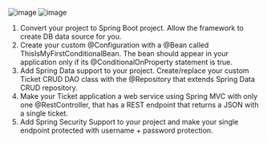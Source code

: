 ![image](https://github.com/user-attachments/assets/26fe246f-ae1a-47d4-ae2f-a6918d606a23)
![image](https://github.com/user-attachments/assets/ef04269a-cc11-48fa-9590-4b5b5d39d0f6)

1. Convert your project to Spring Boot project. Allow the framework to create DB data source for you.
2. Create your custom @Configuration with a @Bean called ThisIsMyFirstConditionalBean. The bean 
should appear in your application only if its @ConditionalOnProperty statement is true.
3. Add Spring Data support to your project. Create/replace your custom Ticket CRUD DAO class with the 
@Repository that extends Spring Data CRUD repository.
4. Make your Ticket application a web service using Spring MVC with only one @RestController, that has a 
REST endpoint that returns a JSON with a single ticket.
5. Add Spring Security Support to your project and make your single endpoint protected with username + 
password protection.

